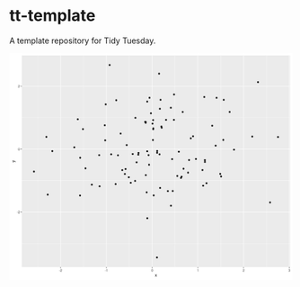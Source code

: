 # tt-template
A template repository for Tidy Tuesday.

![A scatterplot of random points.](plot/plot.png)